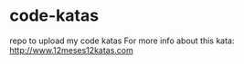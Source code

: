 code-katas
==========

repo to upload my code katas
For more info about this kata: http://www.12meses12katas.com

